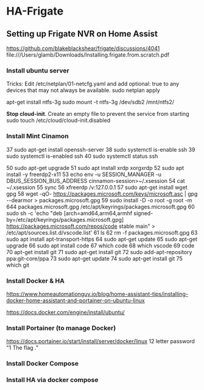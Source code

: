 # HA-Frigate

## Setting up Frigate NVR on Home Assist
https://github.com/blakeblackshear/frigate/discussions/4041
file:///Users/glamb/Downloads/Installing.frigate.from.scratch.pdf


### Install ubuntu server

Tricks:
  Edit /etc/netplan/01-netcfg.yaml and add optional: true to any devices that may not always be available.
  sudo netplan apply

  apt-get install ntfs-3g 
  sudo mount -t ntfs-3g /dev/sdb2 /mnt/ntfs2/
  
  **Stop cloud-init**. Create an empty file to prevent the service from starting
  sudo touch /etc/cloud/cloud-init.disabled

### Install Mint Cinamon 
37  sudo apt-get install openssh-server
   38  sudo systemctl is-enable ssh
   39  sudo systemctl is-enabled ssh
   40  sudo systemctl status ssh

50  sudo apt-get upgrade
   51  sudo apt install xrdp xorgxrdp
   52  sudo apt install -y freerdp2-x11
   53  echo env -u SESSION_MANAGER -u DBUS_SESSION_BUS_ADDRESS cinnamon-session>~/.xsession
   54  cat ~/.xsession
   55  sync
   56  xfreerdp /v:127.0.0.1
   57  sudo apt-get install wget gpg
   58  wget -qO- https://packages.microsoft.com/keys/microsoft.asc | gpg --dearmor > packages.microsoft.gpg
   59  sudo install -D -o root -g root -m 644 packages.microsoft.gpg /etc/apt/keyrings/packages.microsoft.gpg
   60  sudo sh -c 'echo "deb [arch=amd64,arm64,armhf signed-by=/etc/apt/keyrings/packages.microsoft.gpg] https://packages.microsoft.com/repos/code stable main" > /etc/apt/sources.list.d/vscode.list'
   61  ls
   62  rm -f packages.microsoft.gpg 
   63  sudo apt install apt-transport-https
   64  sudo apt-get update
   65  sudo apt-get upgrade
   66  sudo apt install code
   67  which code
   68  which vscode
   69  code
   70  apt-get install git
   71  sudo apt-get install git
   72  sudo add-apt-repository ppa:git-core/ppa 
   73  sudo apt-get update
   74  sudo apt-get install git
   75  which git



### Install Docker & HA

https://www.homeautomationguy.io/blog/home-assistant-tips/installing-docker-home-assistant-and-portainer-on-ubuntu-linux

https://docs.docker.com/engine/install/ubuntu/

  ### Install Portainer (to manage Docker)

  https://docs.portainer.io/start/install/server/docker/linux
  12 letter password "1 The flag ."

  ### Install Docker Compose
  
### Install HA via docker compose



  
